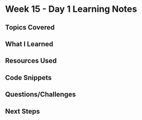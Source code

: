 # Week 15 - Day 1 Learning Notes

## Topics Covered

## What I Learned

## Resources Used

## Code Snippets

## Questions/Challenges

## Next Steps
